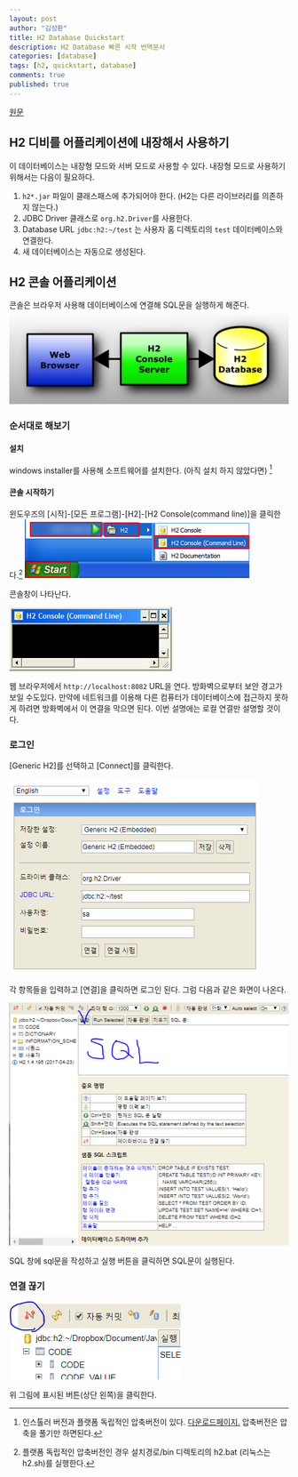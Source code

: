 ```yaml
---
layout: post
author: "김성환"
title: H2 Database Quickstart
description: H2 Database 빠른 시작 번역문서
categories: [database]
tags: [h2, quickstart, database]
comments: true
published: true
---
```

[원문](http://www.h2database.com/html/quickstart.html)

## H2 디비를 어플리케이션에 내장해서 사용하기

이 데이터베이스는 내장형 모드와 서버 모드로 사용할 수 있다. 내장형 모드로 사용하기 위해서는 다음이 필요하다.
1. `h2*.jar` 파일이 클래스패스에 추가되어야 한다. (H2는 다른 라이브러리를 의존하지 않는다.)
2. JDBC Driver 클래스로 `org.h2.Driver`를 사용한다.
3. Database URL `jdbc:h2:~/test` 는 사용자 홈 디렉토리의 `test` 데이터베이스와 연결한다.
4. 새 데이터베이스는 자동으로 생성된다.

## H2 콘솔 어플리케이션
콘솔은 브라우저 사용해 데이터베이스에 연결해 SQL문을 실행하게 해준다.
![h2-console](/assets/img/h2/h2-console.png)

### 순서대로 해보기
#### 설치
windows installer를 사용해 소프트웨어를 설치한다. (아직 설치 하지 않았다면) [^1]

#### 콘솔 시작하기
윈도우즈의 [시작]-[모든 프로그램]-[H2]-[H2 Console(command line)]을 클릭한다.[^2]
![H2 Console실행](/assets/img/h2/quickstart-1.png)

콘솔창이 나타난다.

![H2 Console window](/assets/img/h2/quickstart-2.png)

웹 브라우저에서 `http://localhost:8082` URL을 연다. 방화벽으로부터 보안 경고가 보일 수도있다. 만약에 네트워크를 이용해 다른 컴퓨터가 데이터베이스에 접근하지 못하게 하려면 방화벽에서 이 연결을 막으면 된다. 이번 설명에는 로컬 연결만 설명할 것이다.

### 로그인
[Generic H2]를 선택하고 [Connect]를 클릭한다.

![H2 Console 로그인](/assets/img/h2/quickstart-3.png)

각 항목들을 입력하고 [연결]을 클릭하면 로그인 된다. 그럼 다음과 같은 화면이 나온다.

![H2 Console 로그인](/assets/img/h2/quickstart-4.png)

SQL 창에 sql문을 작성하고 실행 버튼을 클릭하면 SQL문이 실행된다.

### 연결 끊기

![H2 Console 로그인](/assets/img/h2/quickstart-5.png)

위 그림에 표시된 버튼(상단 왼쪽)을 클릭한다.


[^1]: 인스톨러 버전과 플랫폼 독립적인 압축버전이 있다. [다운로드페이지.](http://www.h2database.com/html/download.html) 압축버전은 압축을 풀기만 하면된다.
[^2]:  플랫폼 독립적인 압축버전인 경우 설치경로/bin 디렉토리의 h2.bat (리눅스는 h2.sh)를 실행한다.








